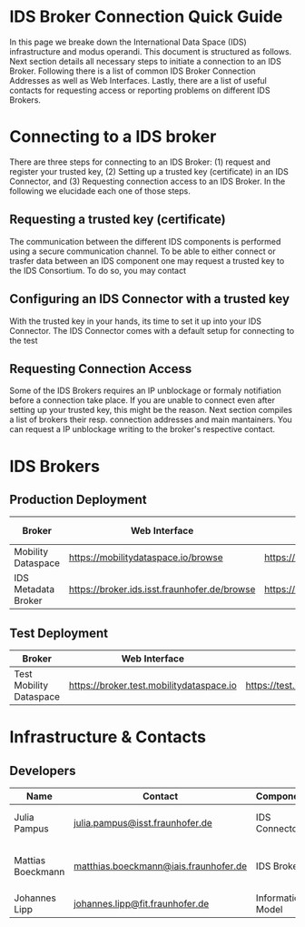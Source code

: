 # IDS Broker Connection Quick Guide

In this page we breake down the International Data Space (IDS) infrastructure and modus operandi.
This document is structured as follows.
Next section details all necessary steps to initiate a connection to an IDS Broker.
Following there is a list of common IDS Broker Connection Addresses as well as Web Interfaces.
Lastly, there are a list of useful contacts for requesting access or reporting problems on different IDS Brokers.

# Connecting to a IDS broker

There are three steps for connecting to an IDS Broker: (1) request and register your trusted key, (2) Setting up a trusted key (certificate) in an IDS Connector, and (3)         Requesting connection access to an IDS Broker. In the following we elucidade each one of those steps.

## Requesting a trusted key (certificate)

The communication between the different IDS components is performed using a secure communication channel. 
To be able to either connect or trasfer data between an IDS component one may request a trusted key to the IDS Consortium.
To do so, you may contact 

## Configuring an IDS Connector with a trusted key

With the trusted key in your hands, its time to set it up into your IDS Connector.
The IDS Connector comes with a default setup for connecting to the test

## Requesting Connection Access

Some of the IDS Brokers requires an IP unblockage or formaly notifiation before a connection take place.
If you are unable to connect even after setting up your trusted key, this might be the reason.
Next section compiles a list of brokers their resp. connection addresses and main mantainers.
You can request a IP unblockage writing to the broker's respective contact.

# IDS Brokers

## Production Deployment

Broker | Web Interface | Connection Address | Requires IP unblockage | Mantainer | Contact
------------ | ------------- | ------------- | ------------- | ------------- | -------------
Mobility Dataspace | https://mobilitydataspace.io/browse | https://ids.mobilitydataspace.io/infrastructure | NO | Fraunhofer IVI | sebastian.lorenz@ivi.fraunhofer.de 
IDS Metadata Broker | https://broker.ids.isst.fraunhofer.de/browse | https://broker.ids.isst.fraunhofer.de/infrastructure | YES | Fraunhofer ISST | info@dataspace-connector.de

## Test Deployment

Broker | Web Interface | Connection Address | Version 
------------ | ------------- | ------------- | -------------
Test Mobility Dataspace | https://broker.test.mobilitydataspace.io | https://test.ids.mobilitydataspace.io/connector | ?

# Infrastructure & Contacts 

## Developers

Name | Contact | Component | Repository
------------ | ------------- | ------------- | -------------
Julia Pampus | julia.pampus@isst.fraunhofer.de | IDS Connector | https://github.com/International-Data-Spaces-Association/DataspaceConnector
Mattias Boeckmann | matthias.boeckmann@iais.fraunhofer.de | IDS Broker | https://github.com/International-Data-Spaces-Association/metadata-broker-open-core
Johannes Lipp | johannes.lipp@fit.fraunhofer.de  | Information Model | ?
